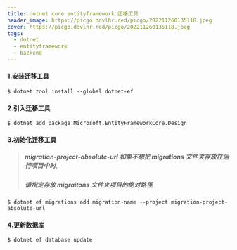 ```yaml
---
title: dotnet core entityframework 迁移工具
header_image: https://picgo.ddvlhr.red/picgo/202211260135118.jpeg
cover: https://picgo.ddvlhr.red/picgo/202211260135118.jpeg
tags: 
  - dotnet
  - entityframework
  - backend
---
```

#### 1.安装迁移工具
``` shell
$ dotnet tool install --global dotnet-ef
```

#### 2.引入迁移工具
``` shell
$ dotnet add package Microsoft.EntityFrameworkCore.Design
```

#### 3.初始化迁移工具
> ##### migration-project-absolute-url 如果不想把 migrations 文件夹存放在运行项目中时,   
> ##### 请指定存放 migraitons 文件夹项目的绝对路径  
``` shell
$ dotnet ef migrations add migration-name --project migration-project-absolute-url 
```

#### 4.更新数据库
``` shell
$ dotnet ef database update 
```